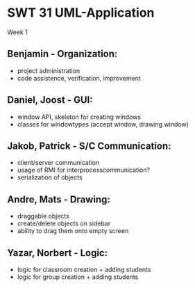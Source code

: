 # SWT 31 UML-Application
Week 1

## Benjamin - Organization:
- project administration
- code assistence, verification, improvement

## Daniel, Joost - GUI:
- window API, skeleton for creating windows
- classes for windowtypes (accept window, drawing window)

## Jakob, Patrick - S/C Communication:
- client/server communication
- usage of RMI for interprocesscommunication?
- serialization of objects

## Andre, Mats - Drawing:
- draggable objects
- create/delete objects on sidebar
- ability to drag them onto empty screen

## Yazar, Norbert - Logic:
- logic for classroom creation + adding students
- logic for group creation + adding students
